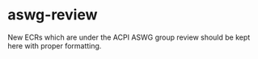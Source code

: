 # aswg-review
New ECRs which are under the ACPI ASWG group review should be kept here with
proper formatting.
